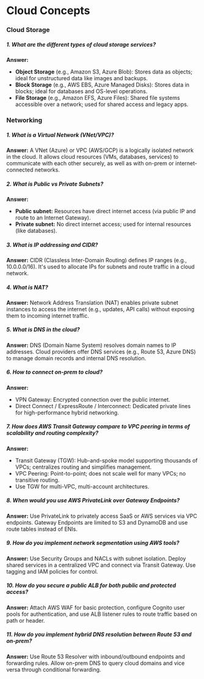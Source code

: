 # Cloud Concepts
### Cloud Storage
##### 1. What are the different types of cloud storage services?
**Answer:**  
* **Object Storage** (e.g., Amazon S3, Azure Blob): Stores data as objects; ideal for unstructured data like images and
backups.
* **Block Storage** (e.g., AWS EBS, Azure Managed Disks): Stores data in blocks; ideal for databases and OS-level 
operations.
* **File Storage** (e.g., Amazon EFS, Azure Files): Shared file systems accessible over a network; used for shared 
access and legacy apps.

### Networking
##### 1. What is a Virtual Network (VNet/VPC)?
**Answer:**  A VNet (Azure) or VPC (AWS/GCP) is a logically isolated network in the cloud. It allows cloud resources
(VMs, databases, services) to communicate with each other securely, as well as with on-prem or internet-connected
networks.
##### 2. What is Public vs Private Subnets?
**Answer:** 
* **Public subnet:** Resources have direct internet access (via public IP and route to an Internet Gateway).
* **Private subnet:** No direct internet access; used for internal resources (like databases).
##### 3. What is IP addressing and CIDR?
**Answer:** CIDR (Classless Inter-Domain Routing) defines IP ranges (e.g., 10.0.0.0/16). It's used to allocate IPs for 
subnets and route traffic in a cloud network.
##### 4. What is NAT?
**Answer:** Network Address Translation (NAT) enables private subnet instances to access the internet 
(e.g., updates, API calls) without exposing them to incoming internet traffic.
##### 5. What is DNS in the cloud?
**Answer:** DNS (Domain Name System) resolves domain names to IP addresses. Cloud providers offer DNS services 
(e.g., Route 53, Azure DNS) to manage domain records and internal DNS resolution.
##### 6. How to connect on-prem to cloud?
**Answer:** 
* VPN Gateway: Encrypted connection over the public internet.
* Direct Connect / ExpressRoute / Interconnect: Dedicated private lines for high-performance hybrid networking.
##### 7. How does AWS Transit Gateway compare to VPC peering in terms of scalability and routing complexity?
**Answer:**
* Transit Gateway (TGW): Hub-and-spoke model supporting thousands of VPCs; 
centralizes routing and simplifies management.
* VPC Peering: Point-to-point; does not scale well for many VPCs; 
no transitive routing.
* Use TGW for multi-VPC, multi-account architectures.
##### 8. When would you use AWS PrivateLink over Gateway Endpoints?
**Answer:** Use PrivateLink to privately access SaaS or AWS services via VPC endpoints. 
Gateway Endpoints are limited to S3 and DynamoDB and use route tables instead of ENIs.
##### 9. How do you implement network segmentation using AWS tools?
**Answer:** Use Security Groups and NACLs with subnet isolation. Deploy shared services in a centralized VPC and connect
via Transit Gateway. Use tagging and IAM policies for control.
##### 10. How do you secure a public ALB for both public and protected access?
**Answer:**  Attach AWS WAF for basic protection, configure Cognito user pools for authentication, and use ALB listener rules to
route traffic based on path or header.
##### 11. How do you implement hybrid DNS resolution between Route 53 and on-prem?
**Answer:**  Use Route 53 Resolver with inbound/outbound endpoints and forwarding rules. Allow on-prem DNS to query 
cloud domains and vice versa through conditional forwarding.